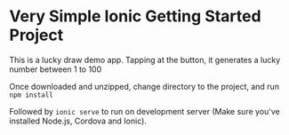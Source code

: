 # Very Simple Ionic Getting Started Project
This is a lucky draw demo app.  Tapping at the button, it generates a lucky number between 1 to 100

Once downloaded and unzipped, change directory to the project, and run
`npm install`


Followed by
`ionic serve`
to run on development server (Make sure you've installed Node.js, Cordova and Ionic).
